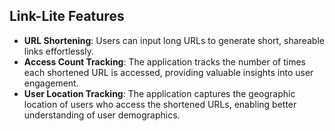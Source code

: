 ## Link-Lite Features

- **URL Shortening**: Users can input long URLs to generate short, shareable links effortlessly.
- **Access Count Tracking**: The application tracks the number of times each shortened URL is accessed, providing valuable insights into user engagement.
- **User Location Tracking**: The application captures the geographic location of users who access the shortened URLs, enabling better understanding of user demographics.

